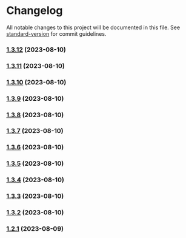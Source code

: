 # Changelog

All notable changes to this project will be documented in this file. See [standard-version](https://github.com/conventional-changelog/standard-version) for commit guidelines.

### [1.3.12](https://github.com/Hybes/blitz-for-league-only/compare/v1.3.11...v1.3.12) (2023-08-10)

### [1.3.11](https://github.com/Hybes/blitz-for-league-only/compare/v1.3.10...v1.3.11) (2023-08-10)

### [1.3.10](https://github.com/Hybes/blitz-for-league-only/compare/v1.3.9...v1.3.10) (2023-08-10)

### [1.3.9](https://github.com/Hybes/blitz-for-league-only/compare/v1.3.8...v1.3.9) (2023-08-10)

### [1.3.8](https://github.com/Hybes/blitz-for-league-only/compare/v1.3.7...v1.3.8) (2023-08-10)

### [1.3.7](https://github.com/Hybes/blitz-for-league-only/compare/v1.3.6...v1.3.7) (2023-08-10)

### [1.3.6](https://github.com/Hybes/blitz-for-league-only/compare/v1.3.5...v1.3.6) (2023-08-10)

### [1.3.5](https://github.com/Hybes/blitz-for-league-only/compare/v1.3.4...v1.3.5) (2023-08-10)

### [1.3.4](https://github.com/Hybes/blitz-for-league-only/compare/v1.3.3...v1.3.4) (2023-08-10)

### [1.3.3](https://github.com/Hybes/blitz-for-league-only/compare/v1.3.2...v1.3.3) (2023-08-10)

### [1.3.2](https://github.com/Hybes/blitz-for-league-only/compare/v1.2.1...v1.3.2) (2023-08-10)

### [1.2.1](https://github.com/Hybes/blitz-for-league-only/compare/v1.2.0...v1.2.1) (2023-08-09)
